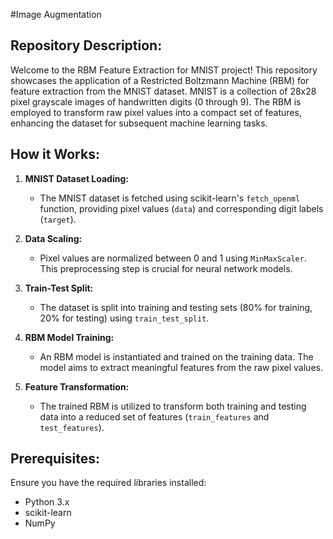 #Image Augmentation

## Repository Description:

Welcome to the RBM Feature Extraction for MNIST project! This repository showcases the application of a Restricted Boltzmann Machine (RBM) for feature extraction from the MNIST dataset. MNIST is a collection of 28x28 pixel grayscale images of handwritten digits (0 through 9). The RBM is employed to transform raw pixel values into a compact set of features, enhancing the dataset for subsequent machine learning tasks.

## How it Works:

1. **MNIST Dataset Loading:**
   - The MNIST dataset is fetched using scikit-learn's `fetch_openml` function, providing pixel values (`data`) and corresponding digit labels (`target`).

2. **Data Scaling:**
   - Pixel values are normalized between 0 and 1 using `MinMaxScaler`. This preprocessing step is crucial for neural network models.

3. **Train-Test Split:**
   - The dataset is split into training and testing sets (80% for training, 20% for testing) using `train_test_split`.

4. **RBM Model Training:**
   - An RBM model is instantiated and trained on the training data. The model aims to extract meaningful features from the raw pixel values.

5. **Feature Transformation:**
   - The trained RBM is utilized to transform both training and testing data into a reduced set of features (`train_features` and `test_features`).

## Prerequisites:

Ensure you have the required libraries installed:

- Python 3.x
- scikit-learn
- NumPy

